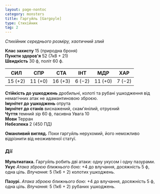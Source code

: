 ```yaml
---
layout: page-nontoc
category: monsters
title: Гаргуйль [Gargoyle]
type: Стихійник
tag: 2
---
```


_Стихійник середнього розміру, хаотичний злий_  

**Клас захисту** 15 (природна броня)    
**Пункти здоров'я** 52 (7к8 + 21)    
**Швидкість** 30 ф, політ 60 ф.  

| СИЛ     | СПР     | СТА     | ІНТ    | МДР     | ХАР    |
| ------- | ------- | ------- | ------ | ------- | ------ |
| 15 (+2) | 11 (+0) | 16 (+3) | 6 (−2) | 11 (+0) | 7 (−2) |

**Стійкість до ушкоджень** дробильні, колоті та рубані ушкодження від немагічних атак не адамантиновою зброєю.    
**Імунітет до ушкоджень** отрута    
**Імунітет до станів** виснажений, скам'янілий, отруєний    
**Чуття** темний зір 60 ф, пасивна Увага 10    
**Мови** Терран    
**Небезпека** 2 (450 ПД)  

**Оманливий вигляд.** Поки гаргуйль нерухомий, його неможливо відрізнити від неоживленої статуї.

### Дії
**Мультиатака.** Гаргуйль робить дві атаки: одну укусом і одну пазурами.    
**Укус** _Атака зброєю ближнього бою:_ +4 до влучання, досяжність 5 ф, одна ціль. _Влучання:_ 5 (1к6 + 2) колотих ушкоджень.    

**Пазурі.** _Атака зброєю ближнього бою:_ +4 до влучання, досяжність 5 ф, одна ціль. _Влучання:_ 5 (1к6 + 2) рубаних ушкоджень.
